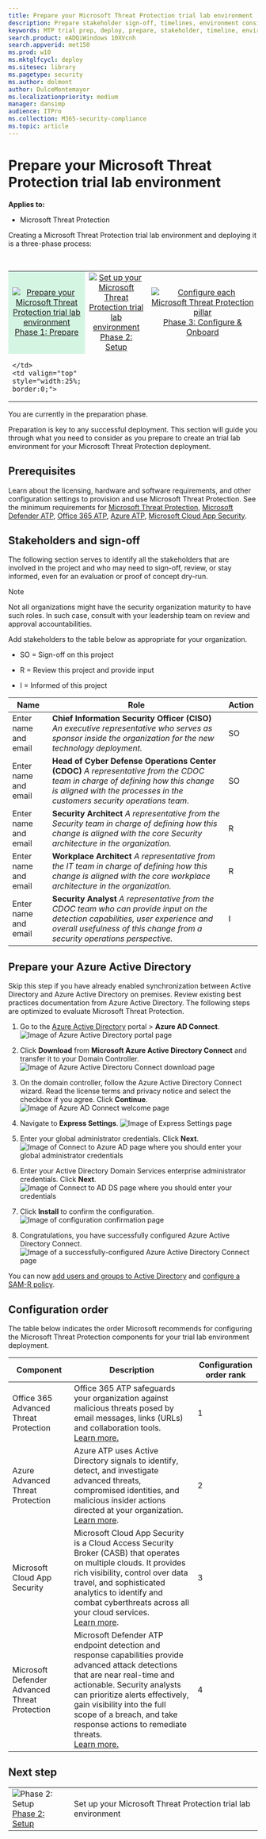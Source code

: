 ```yaml
---
title: Prepare your Microsoft Threat Protection trial lab environment
description: Prepare stakeholder sign-off, timelines, environment considerations, and adoption order when setting up your Microsoft Threat Protection trial lab environment
keywords: MTP trial prep, deploy, prepare, stakeholder, timeline, environment, endpoint, server, management, adoption
search.product: eADQiWindows 10XVcnh
search.appverid: met150
ms.prod: w10
ms.mktglfcycl: deploy
ms.sitesec: library
ms.pagetype: security
ms.author: dolmont
author: DulceMontemayor
ms.localizationpriority: medium
manager: dansimp
audience: ITPro
ms.collection: M365-security-compliance 
ms.topic: article 
---
```


# Prepare your Microsoft Threat Protection trial lab environment

**Applies to:**
- Microsoft Threat Protection

Creating a Microsoft Threat Protection trial lab environment and deploying it is a three-phase process:

<br>
<table border="0" width="100%" align="center">
  <tr style="text-align:center;">
    <td align="center" style="width:25%; border:0;" bgcolor="#d5f5e3">
      <a href= "https://docs.microsoft.com/microsoft-365/security/mtp/prepare-mtpeval"> 
        <img src="../../media/prepare.png" alt="Prepare your Microsoft Threat Protection trial lab environment" title="Prepare your Microsoft Threat Protection trial lab environment" />
      <br/>Phase 1: Prepare </a><br>
    </td>
     <td align="center"  >
      <a href="https://docs.microsoft.com/microsoft-365/security/mtp/setup-mtpeval">
        <img src="../../media/setup.png" alt="Set up your Microsoft Threat Protection trial lab environment" title="Setup your Microsoft Threat Protection trial lab environment" />
      <br/>Phase 2: Setup </a><br>
        </td>
    <td align="center">
      <a href="https://docs.microsoft.com/microsoft-365/security/mtp/config-mtpeval">
        <img src="../../media/config-onboard.png" alt="Configure each Microsoft Threat Protection pillar" title="Configure each Microsoft Threat Protection pillar and onboard your endpoints" />
      <br/>Phase 3: Configure & Onboard</a><br>
</td>
  </tr>
  <tr>
    <td style="width:25%; border:0;">
   
    </td>
    <td valign="top" style="width:25%; border:0;">
    
</td>
    <td valign="top" style="width:25%; border:0;">

</td>    
  </tr>
</table>

You are currently in the preparation phase.


Preparation is key to any successful deployment. This section will guide you through what you need to consider as you prepare to create an trial lab environment for your Microsoft Threat Protection deployment.

## Prerequisites
Learn about the licensing, hardware and software requirements, and other configuration settings to provision and use Microsoft Threat Protection. See the minimum requirements for [Microsoft Threat Protection](https://docs.microsoft.com/microsoft-365/security/mtp/prerequisites?view=o365-worldwide), [Microsoft Defender ATP](https://docs.microsoft.com/windows/security/threat-protection/microsoft-defender-atp/minimum-requirements), [Office 365 ATP](https://docs.microsoft.com/office365/servicedescriptions/office-365-advanced-threat-protection-service-description), [Azure ATP](https://docs.microsoft.com/azure-advanced-threat-protection/atp-prerequisites), [Microsoft Cloud App Security](https://docs.microsoft.com/azure-advanced-threat-protection/atp-prerequisites).

## Stakeholders and sign-off
The following section serves to identify all the stakeholders that are involved in the project and who may need to sign-off, review, or stay informed, even for an evaluation or proof of concept dry-run.

>[!NOTE]
>Not all organizations might have the security organization maturity to have such roles. In such case, consult with your leadership team on review and approval accountabilities.

Add stakeholders
to the table below as appropriate for your organization.

-   SO = Sign-off on this project

-   R = Review this project and provide input

-   I = Informed of this project

| Name                 | Role                                                                                                                                                                                                          | Action |
|----------------------|---------------------------------------------------------------------------------------------------------------------------------------------------------------------------------------------------------------|--------|
| Enter name and email | **Chief Information Security Officer (CISO)** *An executive representative who serves as sponsor inside the organization for the new technology deployment.*                                                  | SO     |
| Enter name and email | **Head of Cyber Defense Operations Center (CDOC)** *A representative from the CDOC team in charge of defining how this change is aligned with the processes in the customers security operations team.*       | SO     |
| Enter name and email | **Security Architect** *A representative from the Security team in charge of defining how this change is aligned with the core Security architecture in the organization.*                         | R      |
| Enter name and email | **Workplace Architect** *A representative from the IT team in charge of defining how this change is aligned with the core workplace architecture in the organization.*                             | R      |
| Enter name and email | **Security Analyst** *A representative from the CDOC team who can provide input on the detection capabilities, user experience and overall usefulness of this change from a security operations perspective.* | I      |

## Prepare your Azure Active Directory
Skip this step if you have already enabled synchronization between Active Directory and Azure Active Directory on premises. Review existing best practices documentation from Azure Active Directory. The following steps are optimized to evaluate Microsoft Threat Protection.

1. Go to the [Azure Active Directory](https://portal.azure.com/#blade/Microsoft_AAD_IAM/ActiveDirectoryMenuBlade) portal > **Azure AD Connect**. 
![Image of Azure Active Directory portal page](../../media/mtp-eval-1.png) <br> 

2. Click **Download** from **Microsoft Azure Active Directory Connect** and transfer it to your Domain Controller.
![Image of Azure Active Directoru Connect download page](../../media/mtp-eval-2.png) <br>

3. On the domain controller, follow the Azure Active Directory Connect wizard. Read the license terms and privacy notice and select the checkbox if you agree. Click **Continue**.
![Image of Azure AD Connect welcome page](../../media/mtp-eval-3.png) <br>

4. Navigate to **Express Settings**.
![Image of Express Settings page](../../media/mtp-eval-4.png) <br>

5. Enter your global administrator credentials. Click **Next**.
![Image of Connect to Azure AD page where you should enter your global administrator credentials](../../media/mtp-eval-5.png) <br>

6. Enter your Active Directory Domain Services enterprise administrator credentials. Click **Next**.
![Image of Connect to AD DS page where you should enter your credentials](../../media/mtp-eval-6.png) <br>

7. Click **Install** to confirm the configuration.
![Image of configuration confirmation page](../../media/mtp-eval-7.png) <br>

8. Congratulations, you have successfully configured Azure Active Directory Connect.
![Image of a successfully-configured Azure Active Directory Connect page](../../media/mtp-eval-8.png) <br>

You can now [add users and groups to Active Directory](https://docs.microsoft.com/azure-advanced-threat-protection/atp-playbook-setup-lab#bkmk_hydrate) and [configure a SAM-R policy](https://docs.microsoft.com/azure-advanced-threat-protection/atp-playbook-setup-lab#configure-sam-r-capabilities-from-contosodc).  


## Configuration order
The table below indicates the order Microsoft recommends for configuring the Microsoft Threat Protection components for your trial lab environment deployment.

| Component                               | Description                                                                                                                                                                                                                                                                                                                                                                                                                                                                                                                                                                                                                                                                                              | Configuration order rank |
|-----------------------------------------|----------------------------------------------------------------------------------------------------------------------------------------------------------------------------------------------------------------------------------------------------------------------------------------------------------------------------------------------------------------------------------------------------------------------------------------------------------------------------------------------------------------------------------------------------------------------------------------------------------------------------------------------------------------------------------------------------------|---------------------|
| Office 365 Advanced Threat Protection| Office 365 ATP safeguards your organization against malicious threats posed by email messages, links (URLs) and collaboration tools. <br> [Learn more.](https://docs.microsoft.com/microsoft-365/security/office-365-security/office-365-atp?view=o365-worldwide)                                                                                                                                                                                                                                             | 1                   |
|Azure Advanced Threat Protection|Azure ATP uses Active Directory signals to identify, detect, and investigate advanced threats, compromised identities, and malicious insider actions directed at your organization. <br> [Learn more](https://docs.microsoft.com/azure-advanced-threat-protection/).| 2 |
|Microsoft Cloud App Security| Microsoft Cloud App Security is a Cloud Access Security Broker (CASB) that operates on multiple clouds. It provides rich visibility, control over data travel, and sophisticated analytics to identify and combat cyberthreats across all your cloud services. <br> [Learn more](https://docs.microsoft.com/cloud-app-security/).                                                                                                                                                                                                                                                                                                                                                                       |3                   |
|Microsoft Defender Advanced Threat Protection | Microsoft Defender ATP endpoint detection and response capabilities provide advanced attack detections that are near real-time and actionable. Security analysts can prioritize alerts effectively, gain visibility into the full scope of a breach, and take response actions to remediate threats. <br> [Learn more.](https://docs.microsoft.com/windows/security/threat-protection/microsoft-defender-atp/microsoft-defender-advanced-threat-protection)                                     |4                   |                                                                                                                                                                                                                                    


## Next step
|||
|:-------|:-----|
|![Phase 2: Setup](../../media/setup.png) <br>[Phase 2: Setup](setup-mtpeval.md) | Set up your Microsoft Threat Protection trial lab environment

